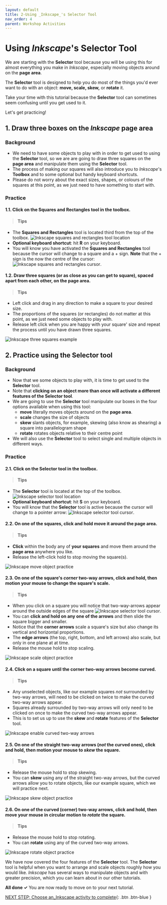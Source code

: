 ```yaml
---
layout: default
title: 2-Using _Inkscape_'s Selector Tool
nav_order: 4
parent: Workshop Activities
---
```


# Using _Inkscape_'s Selector Tool

We are starting with the **Selector** tool because you will be using this for almost everything you make in _Inkscape_, especially moving objects around on the **page area**.

The **Selector** tool is designed to help you do most of the things you'd ever want to do with an object: **move, scale, skew,** or **rotate** it.  

Take your time with this tutorial because the **Selector** tool can sometimes seem confusing until you get used to it. 

Let's get practicing! 

## 1. Draw three boxes on the _Inkscape_ page area

### Background
- We need to have some objects to play with in order to get used to using the **Selector** tool, so we are are going to draw three squares on the **page area** and manipulate them using the **Selector** tool. 
- The process of making our squares will also introduce you to _Inkscape_'s **Toolbox** and to some optional but handy keyboard shortcuts.
- Please do not worry about the exact sizes, shapes, or colours of the squares at this point, as we just need to have something to start with. 

### Practice
#### **1.1.** Click on the Squares and Rectangles tool in the toolbox. 

>#### Tips
- The **Squares and Rectangles** tool is located third from the top of the toolbox.
![Inkscape squares and rectangles tool location](images/squares-and-rectangles-tool-location.png)
- **Optional keyboard shortcut**: hit **R** on your keyboard.
- You will know you have activated the **Squares and Rectangles** tool because the cursor will change to a square and a + sign. **Note** that the + sign is the now the centre of the cursor:![Inkscape squares and rectangles cursor](images/squares-and-rectangles-cursor.png).

#### **1.2.** **Draw three squares (or as close as you can get to square)**, spaced apart from each other, on the **page area**. 

>#### Tips
- Left click and drag in any direction to make a square to your desired size. 
- The proportions of the squares (or rectangles) do not matter at this point, as we just need some objects to play with. 
- Release left click when you are happy with your square' size and repeat the process until you have drawn three squares. 

![Inkscape three squares example](images/three-squares-example.png)

## 2. Practice using the **Selector** tool

### Background
- Now that we some objects to play with, it is time to get used to the **Selector** tool. 
- Note that **clicking on an object more than once will activate a different features of the Selector tool**. 
- We are going to use the **Selector** tool manipulate our boxes in the four options available when using this tool:
  - **move** literally moves objects around on the **page area**. 
  - **scale** changes the size of objects
  - **skew** slants objects, for example, skewing (also know as shearing) a square into parallelogram shape
  - **rotate** rotates objects relative to their centre point
- We will also use the **Selector** tool to select single and multiple objects in different ways. 

### Practice
#### **2.1.** Click on the Selector tool in the toolbox. 

>#### Tips
- The **Selector** tool is located at the top of the toolbox. 
![Inkscape selector tool location](images/selector-tool-location.png)
- **Optional keyboard shortcut**: hit **S** on your keyboard.
- You will know that the **Selector** tool is active because the cursor will change to a pointer arrow: ![Inkscape selector tool cursor](images/selector-tool-cursor.png).

#### **2.2.** On one of the squares, click and hold move it around the page area. 

>#### Tips
- **Click** within the body any of **your squares** and move them around the **page area** anywhere you like. 
- Release the left-click hold to stop moving the square(s). 

![Inkscape move object practice](images/selector-move.png)

#### **2.3.** On one of the square's _corner_ two-way arrows, click and hold, then motion your mouse to change the square's scale. 

>#### Tips
- When you click on a square you will notice that two-way-arrows appear around the outside edges of the square ![Inkscape selector tool cursor](images/two-way-arrow.png). 
- You can **click and hold on any one of the arrows** and then slide the square bigger and smaller.
- Notice that the **corner arrows** scale a square's size but also change its vertical and horizontal proportions. 
- The **edge arrows** (the top, right, bottom, and left arrows) also scale, but only in one plane at at time.   
- Release the mouse hold to stop scaling. 

![Inkscape scale object practice](images/rescaled-squares.png)

#### **2.4.** Click on a square until the corner two-way arrows become curved. 

>#### Tips 
- Any unselected objects, like our example squares _not_ surrounded by two-way arrows, will need to be clicked on twice to make the curved two-way arrows appear. 
- Squares already surrounded by two-way arrows will only need to be clicked on once to make the curved two-way arrows appear. 
- This is to set us up to use the **skew** and **rotate** features of the **Selector** tool.

![Inkscape enable curved two-way arrows](images/curved-arrows.png)

#### **2.5.** On one of the straight two-way arrows (_not_ the curved ones), click and hold, then motion your mouse to _skew_ the square.   

>#### Tips 
- Release the mouse hold to stop skewing.
- You can **skew** using any of the straight two-way arrows, but the curved arrows allow you to rotate objects, like our example square, which we will practice next. 

![Inkscape skew object practice](images/skew-practice.png)

#### **2.6.** On one of the curved (corner) two-way arrows, click and hold, then move your mouse in circular motion to _rotate_ the square.   

>#### Tips 
- Release the mouse hold to stop rotating.
- You can **rotate** using any of the curved two-way arrows. 

![Inkscape rotate object practice](images/rotate-practice.png)

We have now covered the four features of the **Selector** tool. The **Selector** tool is helpful when you want to arrange and scale objects roughly how you would like. _Inkscape_ has several ways to manipulate objects and with greater precision, which you can learn about in our other tutorials.  

**All done ✓** You are now ready to move on to your next tutorial. 

[NEXT STEP: Choose an_Inkscape activity to complete](???.html){: .btn .btn-blue }
